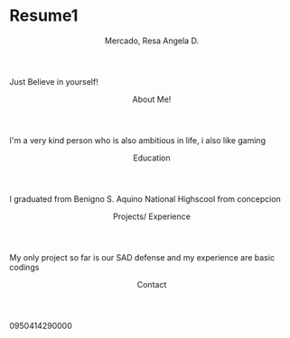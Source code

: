# Resume1 
<html><body> 

<header> Mercado, Resa Angela D. </header>
  <p> Just Believe in yourself! </p>
 <header> About Me!</header> 
  <p> I'm a very kind person who is also ambitious in life, i also like gaming</p>
<header> Education</header>
   <p> I graduated from Benigno S. Aquino National Highscool from concepcion</p>
  <header> Projects/ Experience</header>
   <p> My only project so far is our SAD defense and my experience are basic codings</p>
   <header> Contact</header>
   <p> 0950414290000</p>
 
</body> </html>
